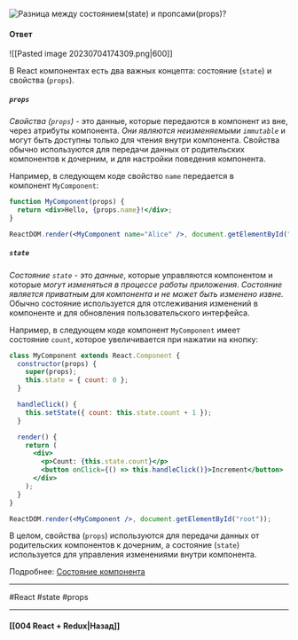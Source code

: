 ![Разница между состоянием(`state`) и пропсами(`props`)?](https://youtu.be/RpcB5jnJvcI?t=621)

#### Ответ

![[Pasted image 20230704174309.png|600]]

В React компонентах есть два важных концепта: состояние (`state`) и свойства (`props`).

##### `props`

*Свойства (`props`)* - это данные, которые передаются в компонент из вне, через атрибуты компонента. *Они являются неизменяемыми `immutable`* и могут быть доступны только для чтения внутри компонента. Свойства обычно используются для передачи данных от родительских компонентов к дочерним, и для настройки поведения компонента.

Например, в следующем коде свойство `name` передается в компонент `MyComponent`:

```jsx
function MyComponent(props) {
  return <div>Hello, {props.name}!</div>;
}

ReactDOM.render(<MyComponent name="Alice" />, document.getElementById("root"));
```

##### `state`

*Состояние `state`* - это *данные*, которые управляются компонентом и которые *могут изменяться в процессе работы приложения*. *Состояние является приватным для компонента и не может быть изменено извне.* Обычно состояние используется для отслеживания изменений в компоненте и для обновления пользовательского интерфейса.

Например, в следующем коде компонент `MyComponent` имеет состояние `count`, которое увеличивается при нажатии на кнопку:

```jsx
class MyComponent extends React.Component {
  constructor(props) {
    super(props);
    this.state = { count: 0 };
  }

  handleClick() {
    this.setState({ count: this.state.count + 1 });
  }

  render() {
    return (
      <div>
        <p>Count: {this.state.count}</p>
        <button onClick={() => this.handleClick()}>Increment</button>
      </div>
    );
  }
}

ReactDOM.render(<MyComponent />, document.getElementById("root"));
```

В целом, свойства (`props`) используются для передачи данных от родительских компонентов к дочерним, а состояние (`state`) используется для управления изменениями внутри компонента.

Подробнее: [Состояние компонента](https://ru.legacy.reactjs.org/docs/faq-state.html)

____
#React #state #props 

____

#### [[004 React + Redux|Назад]]